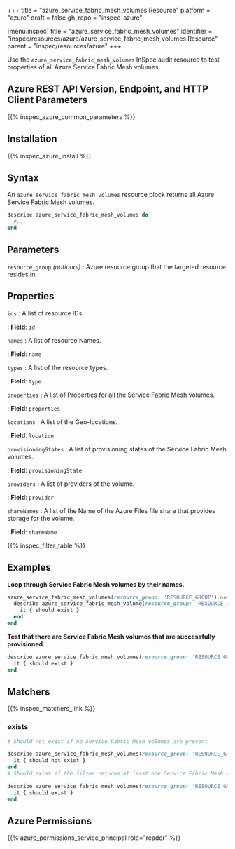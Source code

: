+++
title = "azure_service_fabric_mesh_volumes Resource"
platform = "azure"
draft = false
gh_repo = "inspec-azure"

[menu.inspec]
title = "azure_service_fabric_mesh_volumes"
identifier = "inspec/resources/azure/azure_service_fabric_mesh_volumes Resource"
parent = "inspec/resources/azure"
+++

Use the `azure_service_fabric_mesh_volumes` InSpec audit resource to test properties of all Azure Service Fabric Mesh volumes.

## Azure REST API Version, Endpoint, and HTTP Client Parameters

{{% inspec_azure_common_parameters %}}

## Installation

{{% inspec_azure_install %}}

## Syntax

An `azure_service_fabric_mesh_volumes` resource block returns all Azure Service Fabric Mesh volumes.

```ruby
describe azure_service_fabric_mesh_volumes do
  #...
end
```

## Parameters

`resource_group` _(optional)_
: Azure resource group that the targeted resource resides in.

## Properties

`ids`
: A list of resource IDs.

: **Field**: `id`

`names`
: A list of resource Names.

: **Field**: `name`

`types`
: A list of the resource types.

: **Field**: `type`

`properties`
: A list of Properties for all the Service Fabric Mesh volumes.

: **Field**: `properties`

`locations`
: A list of the Geo-locations.

: **Field**: `location`

`provisioningStates`
: A list of provisioning states of the Service Fabric Mesh volumes.

: **Field**: `provisioningState`

`providers`
: A list of providers of the volume.

: **Field**: `provider`

`shareNames`
: A list of the Name of the Azure Files file share that provides storage for the volume.

: **Field**: `shareName`

{{% inspec_filter_table %}}

## Examples

**Loop through Service Fabric Mesh volumes by their names.**

```ruby
azure_service_fabric_mesh_volumes(resource_group: 'RESOURCE_GROUP').names.each do |name|
  describe azure_service_fabric_mesh_volume(resource_group: 'RESOURCE_GROUP', name: name) do
    it { should exist }
  end
end
```

**Test that there are Service Fabric Mesh volumes that are successfully provisioned.**

```ruby
describe azure_service_fabric_mesh_volumes(resource_group: 'RESOURCE_GROUP').where(provisioningState: 'Succeeded') do
  it { should exist }
end
```

## Matchers

{{% inspec_matchers_link %}}

### exists

```ruby
# Should not exist if no Service Fabric Mesh volumes are present

describe azure_service_fabric_mesh_volumes(resource_group: 'RESOURCE_GROUP') do
  it { should_not exist }
end
# Should exist if the filter returns at least one Service Fabric Mesh volumes

describe azure_service_fabric_mesh_volumes(resource_group: 'RESOURCE_GROUP') do
  it { should exist }
end
```

## Azure Permissions

{{% azure_permissions_service_principal role="reader" %}}
